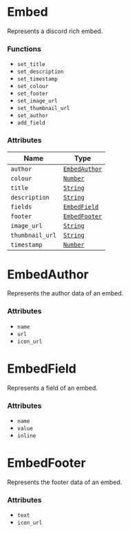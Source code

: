 # Embed

Represents a discord rich embed.

### Functions
- `set_title`
- `set_description`
- `set_timestamp`
- `set_colour`
- `set_footer`
- `set_image_url`
- `set_thumbnail_url`
- `set_author`
- `add_field`

### Attributes
| Name | Type |
| --- | --- |
| `author` | [`EmbedAuthor`](#embedauthor) |
| `colour` | [`Number`](number.md) |
| `title` | [`String`](string.md) |
| `description` | [`String`](string.md) |
| `fields` | [`EmbedField`](#embedfield) |
| `footer` | [`EmbedFooter`](#embedfooter) |
| `image_url` | [`String`](string.md) |
| `thumbnail_url` | [`String`](string.md) |
| `timestamp` | [`Number`](string.md) |



# EmbedAuthor

Represents the author data of an embed.

### Attributes
- `name`
- `url`
- `icon_url`


# EmbedField

Represents a field of an embed.

### Attributes
- `name`
- `value`
- `inline`



# EmbedFooter

Represents the footer data of an embed.

### Attributes
- `text`
- `icon_url`